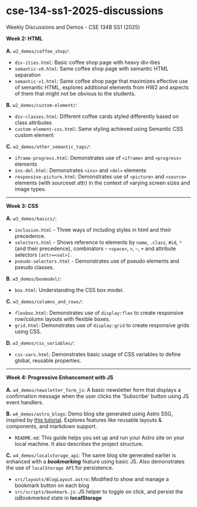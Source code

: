 # cse-134-ss1-2025-discussions
Weekly Discussions and Demos - CSE 134B SS1 (2025)

**Week 2: HTML**<br><br>
**A.** `w2_demos/coffee_shop/`:
- `div-ities.html`: Basic coffee shop page with heavy div-ities
- `semantic-v0.html`: Same coffee shop page with semantic HTML separation
- `semantic-v1.html`: Same coffee shop page that maximizes effective use of semantic HTML, explores additional elements from HW2 and aspects of them that might not be obvious to the students.

**B.** `w2_demos/custom-element/`:
- `div-classes.html`: Different coffee cards styled differently based on class attributes
- `custom-element-css.html`: Same styling achieved using Semantic CSS custom element

**C.** `w2_demos/other_semantic_tags/`:
- `iframe-progress.html`: Demonstrates use of `<iframe>` and `<progress>` elements
- `ins-del.html`: Demonstrates `<ins>` and `<del>` elements
- `responsive-picture.html`: Demonstrates use of `<picture>` and `<source>` elements (with sourceset attr) in the context of varying screen sizes and image types.

---

**Week 3: CSS**<br><br>
**A.** `w3_demos/basics/`:
- `inclusion.html` - Three ways of including styles in html and their precedence.
- `selectors.html` - Shows reference to elements by `name`, `.class`, `#id`, `*` (and their precedence), combinators - `<space>`, `>`, `~`, `+` and attribute selectors `[attr=<val>]`. 
- `pseudo-selectors.html` - Demonstrates use of pseudo elements and pseudo classes.

**B.** `w3_demos/boxmodel/`:
- `box.html`: Understanding the CSS box model.

**C.** `w3_demos/columns_and_rows/`:
- `flexbox.html`: Demonstrates use of `display:flex` to create responsive row/column layouts with flexible boxes.
- `grid.html`: Demonstrates use of `display:grid` to create responsive grids using CSS.

**D.** `w3_demos/css_variables/`:
- `css-vars.html`: Demonstrates basic usage of CSS variables to define global, reusable properties.

---

**Week 4: Progressive Enhancement with JS**<br><br>
**A.** `w4_demos/newsletter_form_js`: A basic newsletter form that displays a confirmation message when the user clicks the 'Subscribe' button using JS event handlers.

**B.** `w4_demos/astro_blogs`: Demo blog site generated using Astro SSG, inspired by [this tutorial](https://docs.astro.build/en/tutorial/0-introduction/). Explores features like reusable layouts & components, and markdown support.
- `README.md`: This guide helps you set up and run your Astro site on your local machine. It also describes the project structure.

**C.** `w4_demos/localstorage_api`: The same blog site generated earlier is enhanced with a **_bookmarking_** feature using basic JS. Also demonstrates the use of `localStorage API` for persistence.
- `src/layouts/BlogLayout.astro`: Modified to show and manage a bookmark button on each blog
- `src/scripts/bookmark.js`: JS helper to toggle on click, and persist the _isBookmarked_ state in **localStorage**